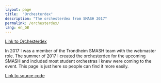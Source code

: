 ```yaml
---
layout: page
title:  "Orchesterdex"
description: "The orchesterdex from SMASH 2017"
permalink: /orchesterdex/
lang: en_GB
---
```


[Link to Orchesterdex](https://stianjo.no/SMASH-2017/localhost/orchesterdex.html)

In 2017 I was a member of the Trondheim SMASH team with the webmaster role. The summer of 2017 I created the orchesterdex for the upcoming SMASH and included most student orchestras I knew were coming to the event. This page is just here so people can find it more easily.

[Link to source code](https://github.com/Sti2nd/SMASH-2017)
